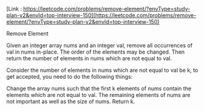 [Link : https://leetcode.com/problems/remove-element/?envType=study-plan-v2&envId=top-interview-150](https://leetcode.com/problems/remove-element/?envType=study-plan-v2&envId=top-interview-150)


Remove Element


Given an integer array nums and an integer val, remove all occurrences of val in nums in-place. The order of the elements may be changed. Then return the number of elements in nums which are not equal to val.

Consider the number of elements in nums which are not equal to val be k, to get accepted, you need to do the following things:

Change the array nums such that the first k elements of nums contain the elements which are not equal to val. The remaining elements of nums are not important as well as the size of nums.
Return k.
